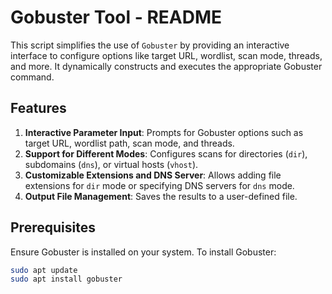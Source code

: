 # Gobuster Tool - README

This script simplifies the use of `Gobuster` by providing an interactive interface to configure options like target URL, wordlist, scan mode, threads, and more. It dynamically constructs and executes the appropriate Gobuster command.

## Features

1. **Interactive Parameter Input**: Prompts for Gobuster options such as target URL, wordlist path, scan mode, and threads.
2. **Support for Different Modes**: Configures scans for directories (`dir`), subdomains (`dns`), or virtual hosts (`vhost`).
3. **Customizable Extensions and DNS Server**: Allows adding file extensions for `dir` mode or specifying DNS servers for `dns` mode.
4. **Output File Management**: Saves the results to a user-defined file.

## Prerequisites

Ensure Gobuster is installed on your system. To install Gobuster:
```bash
sudo apt update
sudo apt install gobuster
